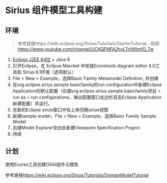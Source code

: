 # Sirius 组件模型工具构建

## 环境

> 参考链接https://wiki.eclipse.org/Sirius/Tutorials/StarterTutorial，视频<https://www.youtube.com/channel/UCKQFNFA2hoLTrilWlmfO_7w>

1. [Eclipse J2EE 64位](https://www.eclipse.org/downloads/download.php?file=/technology/epp/downloads/release/2019-03/R/eclipse-jee-2019-03-R-win32-x86_64.zip) + Java 8 
2. 打开Eclipse，在 Eclipse Marcket 中安装Ecoretools diagram editor 4.0工具和 Sirius 6.1环境（选项默认）
3. File > New > Example，选择Basic Family Metamodel Definition, 并创建
4. 在org.eclipse.sirius.sample.basicfamily的run configuration中新建Eclipse Application的默认配置（右键org.eclipse.sirius.sample.basicfamily项目 > run as > run configurations，弹出配置窗口左边栏双击Eclipse Application新建配置）并运行。
5. 在新的Eclipse siruis窗口中右上角切换sirius视图
6. 新建sample model，File > New > Example，选择Basic Family Sample Model
7. 右键Model Explorer空白处新建Viewpoint Specification Project
8. 待续



## 计划

使用Ecores工具创建OSAI组件元模型

参考链接<https://wiki.eclipse.org/Sirius/Tutorials/DomainModelTutorial>